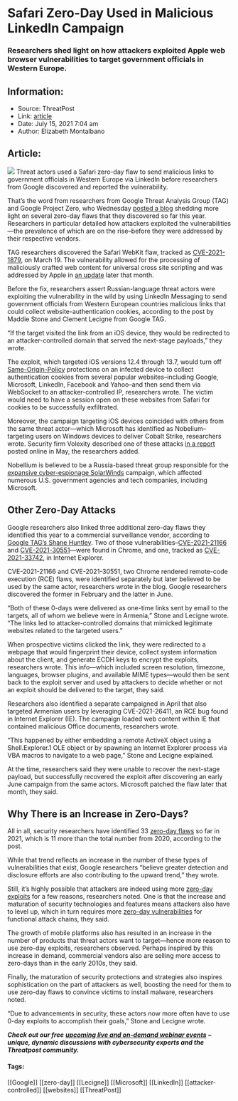 # Safari Zero-Day Used in Malicious LinkedIn Campaign
### Researchers shed light on how attackers exploited Apple web browser vulnerabilities to target government officials in Western Europe. 

## Information:
+ Source: ThreatPost
+ Link: [article](https://kasperskycontenthub.com/threatpost-global/?p=167814)
+ Date: July 15, 2021  7:04 am
+ Author: Elizabeth Montalbano


## Article:
![](https://media.threatpost.com/wp-content/uploads/sites/103/2021/07/15070346/linkedin_generic.jpg)
Threat actors used a Safari zero-day flaw to send malicious links to government officials in Western Europe via LinkedIn before researchers from Google discovered and reported the vulnerability.


That’s the word from researchers from Google Threat Analysis Group (TAG) and Google Project Zero, who Wednesday [posted a blog](https://blog.google/threat-analysis-group/how-we-protect-users-0-day-attacks/) shedding more light on several zero-day flaws that they discovered so far this year. Researchers in particular detailed how attackers exploited the vulnerabilities—the prevalence of which are on the rise–before they were addressed by their respective vendors.


TAG researchers discovered the Safari WebKit flaw, tracked as [CVE-​2021-1879](https://cve.mitre.org/cgi-bin/cvename.cgi?name=CVE-2021-1879), on March 19. The vulnerability allowed for the processing of maliciously crafted web content for universal cross site scripting and was addressed by Apple in [an update](https://support.apple.com/en-us/HT212256) later that month.



Before the fix, researchers assert Russian-language threat actors were exploiting the vulnerability in the wild by using LinkedIn Messaging to send government officials from Western European countries malicious links that could collect website-authentication cookies, according to the post by Maddie Stone and Clement Lecigne from Google TAG.


“If the target visited the link from an iOS device, they would be redirected to an attacker-controlled domain that served the next-stage payloads,” they wrote.


The exploit, which targeted iOS versions 12.4 through 13.7, would turn off [Same-Origin-Policy](https://en.wikipedia.org/wiki/Same-origin_policy) protections on an infected device to collect authentication cookies from several popular websites–including Google, Microsoft, LinkedIn, Facebook and Yahoo–and then send them via WebSocket to an attacker-controlled IP, researchers wrote. The victim would need to have a session open on these websites from Safari for cookies to be successfully exfiltrated.


Moreover, the campaign targeting iOS devices coincided with others from the same threat actor—which Microsoft has identified as Nobelium–targeting users on Windows devices to deliver Cobalt Strike, researchers wrote. Security firm Volexity described one of these attacks [in a report](https://www.volexity.com/blog/2021/05/27/suspected-apt29-operation-launches-election-fraud-themed-phishing-campaigns/) posted online in May, the researchers added.


Nobellium is believed to be a Russia-based threat group responsible for the [expansive cyber-espionage SolarWinds](https://threatpost.com/feds-russia-culprit-solarwinds/162785/) campaign, which affected numerous U.S. government agencies and tech companies, including Microsoft.


**Other Zero-Day Attacks**
--------------------------


Google researchers also linked three additional zero-day flaws they identified this year to a commercial surveillance vendor, according to [Google TAG’s Shane Huntley](https://twitter.com/ShaneHuntley/status/1415340345500463113). Two of those vulnerabilities–[CVE-2021-21166](https://cve.mitre.org/cgi-bin/cvename.cgi?name=CVE-2021-21166) and [CVE-2021-30551](https://cve.mitre.org/cgi-bin/cvename.cgi?name=CVE-2021-30551)—were found in Chrome, and one, tracked as [CVE-2021-33742](https://cve.mitre.org/cgi-bin/cvename.cgi?name=CVE-2021-33742), in Internet Explorer.


CVE-2021-21166 and CVE-2021-30551, two Chrome rendered remote-code execution (RCE) flaws, were identified separately but later believed to be used by the same actor, researchers wrote in the blog. Google researchers discovered the former in February and the latter in June.


“Both of these 0-days were delivered as one-time links sent by email to the targets, all of whom we believe were in Armenia,” Stone and Lecigne wrote. “The links led to attacker-controlled domains that mimicked legitimate websites related to the targeted users.”


When prospective victims clicked the link, they were redirected to a webpage that would fingerprint their device, collect system information about the client, and generate ECDH keys to encrypt the exploits, researchers wrote. This info—which included screen resolution, timezone, languages, browser plugins, and available MIME types—would then be sent back to the exploit server and used by attackers to decide whether or not an exploit should be delivered to the target, they said.


Researchers also identified a separate campaigned in April that also targeted Armenian users by leveraging CVE-2021-26411, an RCE bug found in Internet Explorer (IE). The campaign loaded web content within IE that contained malicious Office documents, researchers wrote.


“This happened by either embedding a remote ActiveX object using a Shell.Explorer.1 OLE object or by spawning an Internet Explorer process via VBA macros to navigate to a web page,” Stone and Lecigne explained.


At the time, researchers said they were unable to recover the next-stage payload, but successfully recovered the exploit after discovering an early June campaign from the same actors. Microsoft patched the flaw later that month, they said.


**Why There is an Increase in Zero-Days?**
------------------------------------------


All in all, security researchers have identified 33 [zero-day flaws](https://threatpost.com/kaseya-patches-zero-days-revil-attacks/167670/) so far in 2021, which is 11 more than the total number from 2020, according to the post.


While that trend reflects an increase in the number of these types of vulnerabilities that exist, Google researchers “believe greater detection and disclosure efforts are also contributing to the upward trend,” they wrote.


Still, it’s highly possible that attackers are indeed using more [zero-day exploits](https://threatpost.com/zero-day-wipe-my-book-live/167422/) for a few reasons, researchers noted. One is that the increase and maturation of security technologies and features means attackers also have to level up, which in turn requires more [zero-day vulnerabilities](https://threatpost.com/solarwinds-hotfix-zero-day-active-attack/167704/) for functional attack chains, they said.


The growth of mobile platforms also has resulted in an increase in the number of products that threat actors want to target—hence more reason to use zero-day exploits, researchers observed. Perhaps inspired by this increase in demand, commercial vendors also are selling more access to zero-days than in the early 2010s, they said.


Finally, the maturation of security protections and strategies also inspires sophistication on the part of attackers as well, boosting the need for them to use zero-day flaws to convince victims to install malware, researchers noted.


“Due to advancements in security, these actors now more often have to use 0-day exploits to accomplish their goals,” Stone and Lecigne wrote.


***Check out our free*** [***upcoming live and on-demand webinar events***](https://threatpost.com/category/webinars/) ***– unique, dynamic discussions with cybersecurity experts and the Threatpost community.***




#### Tags:
[[Google]] [[zero-day]] [[Lecigne]] [[Microsoft]] [[LinkedIn]] [[attacker-controlled]] [[websites]] [[ThreatPost]]
